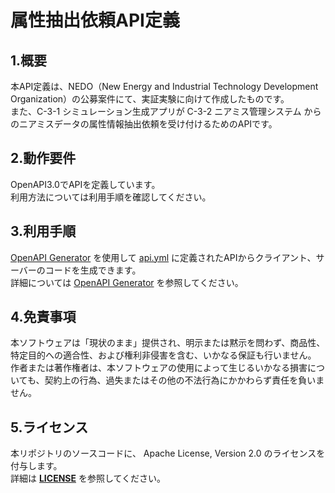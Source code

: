 # 属性抽出依頼API定義

## 1.概要
本API定義は、NEDO（New Energy and Industrial Technology Development Organization）の公募案件にて、実証実験に向けて作成したものです。  
また、C-3-1 シミュレーション生成アプリが C-3-2 ニアミス管理システム からのニアミスデータの属性情報抽出依頼を受け付けるためのAPIです。

## 2.動作要件
OpenAPI3.0でAPIを定義しています。  
利用方法については利用手順を確認してください。

## 3.利用手順
[OpenAPI Generator](https://github.com/OpenAPITools/openapi-generator) を使用して [api.yml](./api.yml) に定義されたAPIからクライアント、サーバーのコードを生成できます。    
詳細については [OpenAPI Generator](https://github.com/OpenAPITools/openapi-generator) を参照してください。

## 4.免責事項
本ソフトウェアは「現状のまま」提供され、明示または黙示を問わず、商品性、特定目的への適合性、および権利非侵害を含む、いかなる保証も行いません。  
作者または著作権者は、本ソフトウェアの使用によって生じるいかなる損害についても、契約上の行為、過失またはその他の不法行為にかかわらず責任を負いません。  

## 5.ライセンス
本リポジトリのソースコードに、 Apache License, Version 2.0 のライセンスを付与します。  
詳細は [**LICENSE**](./LICENSE) を参照してください。  


